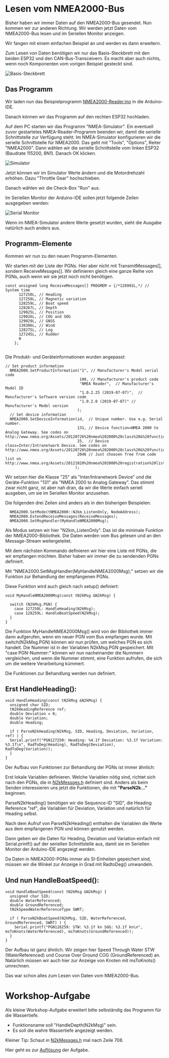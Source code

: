 # Lesen vom NMEA2000-Bus

Bisher haben wir immer Daten auf den NMEA2000-Bus gesendet. Nun kommen wir zur anderen Richtung. Wir werden jetzt Daten vom NMEA2000-Bus lesen und im Seriellen Monitor anzeigen.

Wir fangen mit einem einfachen Beispiel an und werden es dann erweitern.

Zum Lesen von Daten benötigen wir nur das Basis-Steckbrett mit den beiden ESP32 und den CAN-Bus-Transceivern. Es macht aber auch nichts, wenn noch Komponenten vom vorigen Beispiel gesteckt sind.

![Basis-Steckbrett](https://github.com/AK-Homberger/NMEA2000-Workshop/blob/main/Bilder/NMEA2000-Basis_Steckplatine.png)


## Das Programm

Wir laden nun das Beispielprogramm [NMEA2000-Reader.ino](https://github.com/AK-Homberger/NMEA2000-Workshop/blob/main/Software/NMEA2000-Reader/NMEA2000-Reader.ino) in die Arduino-IDE.

Danach können wir das Programm auf den rechten ESP32 hochladen.

Auf dem PC starten wir das Programm "NMEA-Simulator". Ein eventuell zuvor gestartetes NMEA-Reader-Programm beenden wir, damit die serielle Schnittstelle zur Verfügung steht. Im NMEA-Simulator konfigurieren wir die serielle Schnittstelle für NMEA2000. Das geht mit "Tools", "Options", Reiter "NMEA2000". Dann wählen wir die serielle Schnittstelle vom linken ESP32 (Baudrate 115200, 8N1). Danach OK klicken.

![Simulator](https://github.com/AK-Homberger/NMEA2000-Workshop/blob/main/Bilder/NMEA-Simulator1.png)

Jetzt können wir im Simulator Werte ändern und die Motordrehzahl erhöhen. Dazu "Throttle Gear" hochschieben.

Danach wählen wir die Check-Box "Run" aus.

Im Seriellen Monitor der Arduino-IDE sollen jetzt folgende Zeilen ausgegeben werden:

![Serial Monitor](https://github.com/AK-Homberger/NMEA2000-Workshop/blob/main/Bilder/SerialMonitor1.png)

Wenn im NMEA-Simulator andere Werte gesetzt wurden, sieht die Ausgabe natürlich auch anders aus.

## Programm-Elemente

Kommen wir nun zu den neuen Programm-Elementen.

Wir starten mit der Liste der PGNs. Hier aber nicht mit TransmitMessages[], sondern ReceiveMessges[].
Wir definieren gleich eine ganze Reihe von PGNs, auch wenn wir sie jetzt noch nicht benötigen.

```
const unsigned long ReceiveMessages[] PROGMEM = {/*126992L,*/ // System time
      127250L, // Heading
      127258L, // Magnetic variation
      128259L, // Boat speed
      128267L, // Depth
      129025L, // Position
      129026L, // COG and SOG
      129029L, // GNSS
      130306L, // Wind
      128275L, // Log
      127245L, // Rudder
      0
    };
    
```

Die Produkt- und Geräteinformationen wurden angepasst:

```
// Set product information
  NMEA2000.SetProductInformation("1", // Manufacturer's Model serial code
                                 100, // Manufacturer's product code
                                 "NMEA Reader",  // Manufacturer's Model ID
                                 "1.0.2.25 (2019-07-07)",  // Manufacturer's Software version code
                                 "1.0.2.0 (2019-07-07)" // Manufacturer's Model version
                                );
  // Set device information
  NMEA2000.SetDeviceInformation(id,  // Unique number. Use e.g. Serial number.
                                131, // Device function=NMEA 2000 to Analog Gateway. See codes on http://www.nmea.org/Assets/20120726%20nmea%202000%20class%20&%20function%20codes%20v%202.00.pdf
                                25,  // Device class=Inter/Intranetwork Device. See codes on  http://www.nmea.org/Assets/20120726%20nmea%202000%20class%20&%20function%20codes%20v%202.00.pdf
                                2046 // Just choosen free from code list on http://www.nmea.org/Assets/20121020%20nmea%202000%20registration%20list.pdf
                               );
```

Wir setzen hier die Klasse "25" als "Inter/Intranetwork Device" und die Geräte-Funktion "131" als "NMEA 2000 to Analog Gateway".
Das stimmt zwar nicht ganz, ist aber nah dran, da wir die Werte einfach seriell ausgeben, um sie im Seriellen Monitor anzusehen.

Die folgenden drei Zeilen sind anders als in den bisherigen Beispielen:
```
  NMEA2000.SetMode(tNMEA2000::N2km_ListenOnly, NodeAddress);
  NMEA2000.ExtendReceiveMessages(ReceiveMessages);
  NMEA2000.SetMsgHandler(MyHandleNMEA2000Msg);
```
Als Modus setzen wir hier "N2km_ListenOnly". Das ist die minimale Funktion der NMEA2000-Bibliothek. Die Daten werden vom Bus gelesen und an den Message-Stream weitergeleitet.

Mit dem nächsten Kommando definieren wir hier eine Liste mit PGNs, die wir empfangen möchten. Bisher haben wir immer die zu sendenden PGNs definiert.

Mit "NMEA2000.SetMsgHandler(MyHandleNMEA2000Msg);" setzen wir die Funktion zur Behandlung der empfangenen PGNs.

Diese Funktion wird auch gleich nach setup() definiert:

```
void MyHandleNMEA2000Msg(const tN2kMsg &N2kMsg) {

  switch (N2kMsg.PGN) {
    case 127250L: HandleHeading(N2kMsg);
    case 128259L: HandleBoatSpeed(N2kMsg);
  }
}
```
Die Funktion MyHandleNMEA2000Msg() wird von der Bibliothek immer dann aufgerufen, wenn ein neuer PGN vom Bus empfangen wurde.
Mit switch(N2kMsg.PGN) können wir nun prüfen, um welches PGN es sich handelt. Die Nummer ist in der Variablen N2kMsg.PGN gespeichert.
Mit "case PGN-Nummer:" können wir nun nacheinander die Nummern vergleichen, und wenn die Nummer stimmt, eine Funktion aufrufen, die sich um die weitere Verarbeitung kümmert.

Die Funktionen zur Behandlung werden nun definiert.

## Erst HandleHeading():

```
void HandleHeading(const tN2kMsg &N2kMsg) {
  unsigned char SID;
  tN2kHeadingReference ref;
  double Deviation = 0;
  double Variation;
  double Heading;

  if ( ParseN2kHeading(N2kMsg, SID, Heading, Deviation, Variation, ref) ) {
  Serial.printf("PGN127250: Heading: %4.1f Deviation: %3.1f Variation: %3.1f\n", RadToDeg(Heading), RadToDeg(Deviation), RadToDeg(Variation));
  }
}
```

Der Aufbau von Funktionen zur Behandlung der PGNs ist immer ähnlich:

Erst lokale Variablen definieren. Welche Variablen nötig sind, richtet sich nach den PGNs, die in [N2kMessges.h](https://github.com/ttlappalainen/NMEA2000/blob/master/src/N2kMessages.h) definiert sind. Anders als beim Senden interessieren uns jetzt die Funktionen, die mit **"ParseN2k..."** beginnen.

ParseN2kHeading() benötigen wir die Sequence-ID "SID", die Heading Reference "ref", die Variablen für Deviation, Variation und natürlich für Heading selbst.

Nach dem Aufruf von ParseN2kHeading() enthalten die Variablen die Werte aus dem empfangenen PGN und können genutzt werden.

Dann geben wir die Daten für Heading, Deviation und Variation einfach mit Serial.printf() auf der seriellen Schnittstelle aus, damit sie im Seriellen Monitor der Arduino-IDE angezeigt werden.

Da Daten in NMEA2000-PGNs immer als SI-Einheiten gepeichert sind, müssen wir die Winkel zur Anzeige in Grad mit RadtoDeg() umwandeln.

## Und nun HandleBoatSpeed():

```
void HandleBoatSpeed(const tN2kMsg &N2kMsg) {
  unsigned char SID;
  double WaterReferenced;
  double GroundReferenced;
  tN2kSpeedWaterReferenceType SWRT;

  if ( ParseN2kBoatSpeed(N2kMsg, SID, WaterReferenced, GroundReferenced, SWRT) ) {
    Serial.printf("PGN128259: STW: %3.1f kn SOG: %3.1f kn\n", msToKnots(WaterReferenced), msToKnots(GroundReferenced));
  }
}
```

Der Aufbau ist ganz ähnlich. Wir zeigen hier Speed Through Water STW (WaterReferenced) und Course Over Ground COG (GroundReferenced) an. Natürlich müssen wir auch hier zur Anzeige von Knoten mit msToKnots() umrechnen.

Das war schon alles zum Lesen von Daten vom NMEA2000-Bus.

# Workshop-Aufgabe
Als kleine Workshop-Aufgabe erweitert bitte selbständig das Programm für die Wassertiefe. 
- Funktionsname soll "HandleDepth(N2kMsg)" sein.
- Es soll die wahre Wassertiefe angezeigt werden.

Kleiner Tip: Schaut in [N2kMessges.h](https://github.com/ttlappalainen/NMEA2000/blob/master/src/N2kMessages.h) mal nach Zeile 708.

Hier geht es zur [Auflösung](https://github.com/AK-Homberger/NMEA2000-Workshop/blob/main/Docs/ReadPGNs2.md) der Aufgabe.

